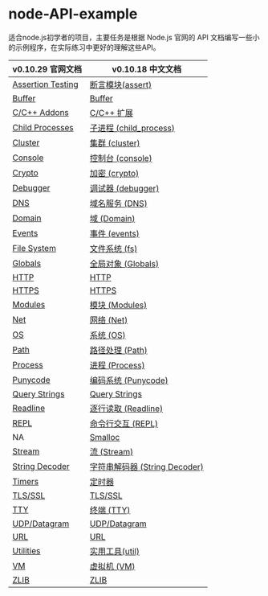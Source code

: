 node-API-example
================

适合node.js初学者的项目，主要任务是根据 Node.js 官网的 API 文档编写一些小的示例程序，在实际练习中更好的理解这些API。


v0.10.29 官网文档| v0.10.18 中文文档 |
-----------------|----------------- |
[Assertion Testing](http://www.nodejs.org/api/assert.html) |	     [断言模块(assert)](http://nodeapi.ucdok.com/api/assert.html)
[Buffer](http://www.nodejs.org/api/buffer.html) |		     [Buffer](http://nodeapi.ucdok.com/api/buffer.html)
[C/C++ Addons](http://www.nodejs.org/api/addons.html) |		     [C/C++ 扩展](http://nodeapi.ucdok.com/api/addons.html)
[Child Processes](http://www.nodejs.org/api/child_process.html) |    [子进程 (child_process)](http://nodeapi.ucdok.com/api/child_process.html)
[Cluster](http://www.nodejs.org/api/cluster.html) |		     [集群 (cluster)](http://nodeapi.ucdok.com/api/cluster.html)
[Console](http://www.nodejs.org/api/console.html) |		     [控制台 (console)](http://nodeapi.ucdok.com/api/console.html)
[Crypto](http://www.nodejs.org/api/crypto.html) |		     [加密 (crypto)](http://nodeapi.ucdok.com/api/crypto.html)
[Debugger](http://www.nodejs.org/api/debugger.html) |		     [调试器 (debugger)](http://nodeapi.ucdok.com/api/debugger.html)
[DNS](http://www.nodejs.org/api/dns.html) |			     [域名服务 (DNS)](http://nodeapi.ucdok.com/api/dns.html)
[Domain](http://www.nodejs.org/api/domain.html) |		     [域 (Domain)](http://nodeapi.ucdok.com/api/domain.html)
[Events](http://www.nodejs.org/api/events.html) |		     [事件 (events)](http://nodeapi.ucdok.com/api/events.html)
[File System](http://www.nodejs.org/api/fs.html) |		     [文件系统 (fs)](http://nodeapi.ucdok.com/api/fs.html)
[Globals](http://www.nodejs.org/api/globals.html) |		     [全局对象 (Globals)](http://nodeapi.ucdok.com/api/globals.html)
[HTTP](http://www.nodejs.org/api/http.html) |			     [HTTP](http://nodeapi.ucdok.com/api/http.html)
[HTTPS](http://www.nodejs.org/api/https.html) |			     [HTTPS](http://nodeapi.ucdok.com/api/https.html)
[Modules](http://www.nodejs.org/api/modules.html) |		     [模块 (Modules)](http://nodeapi.ucdok.com/api/modules.html)
[Net](http://www.nodejs.org/api/net.html) |			     [网络 (Net)](http://nodeapi.ucdok.com/api/net.html)
[OS](http://www.nodejs.org/api/os.html) |			     [系统 (OS)](http://nodeapi.ucdok.com/api/os.html)
[Path](http://www.nodejs.org/api/path.html) |			     [路径处理 (Path)](http://nodeapi.ucdok.com/api/path.html)
[Process](http://www.nodejs.org/api/process.html) |		     [进程 (Process)](http://nodeapi.ucdok.com/api/process.html)
[Punycode](http://www.nodejs.org/api/punycode.html) |		     [编码系统 (Punycode)](http://nodeapi.ucdok.com/api/punycode.html)
[Query Strings](http://www.nodejs.org/api/querystring.html) |	     [Query Strings](http://nodeapi.ucdok.com/api/querystring.html)
[Readline](http://www.nodejs.org/api/readline.html) |		     [逐行读取 (Readline)](http://nodeapi.ucdok.com/api/readline.html)
[REPL](http://www.nodejs.org/api/repl.html) |			     [命令行交互 (REPL)](http://nodeapi.ucdok.com/api/repl.html)
 NA	               			    |			     [Smalloc](http://nodeapi.ucdok.com/api/smalloc.html)
[Stream](http://www.nodejs.org/api/stream.html) |		     [流 (Stream)](http://nodeapi.ucdok.com/api/stream.html)
[String Decoder](http://www.nodejs.org/api/string_decoder.html) |    [字符串解码器 (String Decoder)](http://nodeapi.ucdok.com/api/string_decoder.html)
[Timers](http://www.nodejs.org/api/timers.html) |		     [定时器](http://nodeapi.ucdok.com/api/timers.html)
[TLS/SSL](http://www.nodejs.org/api/tls.html) |			     [TLS/SSL](http://nodeapi.ucdok.com/api/tls.html)
[TTY](http://www.nodejs.org/api/tty.html) |			     [终端 (TTY)](http://nodeapi.ucdok.com/api/tty.html)
[UDP/Datagram](http://www.nodejs.org/api/dgram.html) |		     [UDP/Datagram](http://nodeapi.ucdok.com/api/dgram.html)
[URL](http://www.nodejs.org/api/url.html) |			     [URL](http://nodeapi.ucdok.com/api/url.html)
[Utilities](http://www.nodejs.org/api/util.html) |		     [实用工具(util)](http://nodeapi.ucdok.com/api/util.html)
[VM](http://www.nodejs.org/api/vm.html) |			     [虚拟机 (VM)](http://nodeapi.ucdok.com/api/vm.html)
[ZLIB](http://www.nodejs.org/api/zlib.html) |			     [ZLIB](http://nodeapi.ucdok.com/api/zlib.html)
